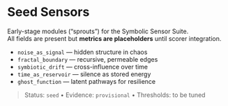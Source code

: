# Seed Sensors

Early-stage modules (“sprouts”) for the Symbolic Sensor Suite.  
All fields are present but **metrics are placeholders** until scorer integration.

- `noise_as_signal` — hidden structure in chaos
- `fractal_boundary` — recursive, permeable edges
- `symbiotic_drift` — cross-influence over time
- `time_as_reservoir` — silence as stored energy
- `ghost_function` — latent pathways for resilience

> Status: `seed` • Evidence: `provisional` • Thresholds: to be tuned
